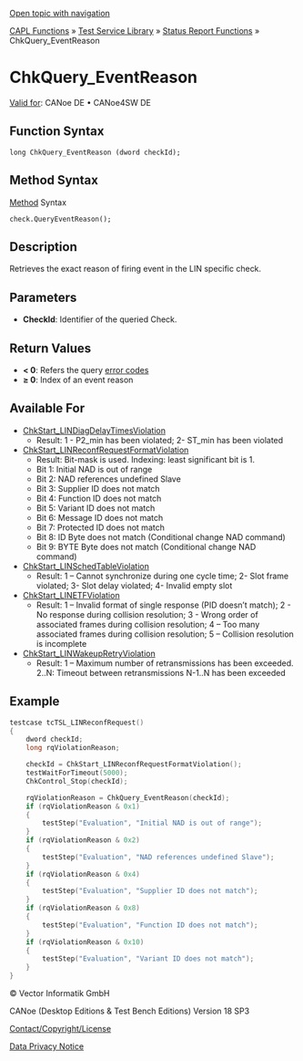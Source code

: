 [Open topic with navigation](../../../../../CANoeDEFamily.htm#Topics/CAPLFunctions/Test/Functions/CAPLfunctionChkQueryEventReason.md)

[CAPL Functions](../../CAPLfunctions.md) » [Test Service Library](../CAPLfunctionsTSLOverview.md) » [Status Report Functions](../CAPLfunctionsTSLStatusReportFunctions.md) » ChkQuery_EventReason

# ChkQuery_EventReason

[Valid for](../../../Shared/FeatureAvailability.md): CANoe DE • CANoe4SW DE

## Function Syntax

```
long ChkQuery_EventReason (dword checkId);
```

## Method Syntax

[Method](../../../Shared/CAPL/General/ClassesAndObjects.md) Syntax

```
check.QueryEventReason();
```

## Description

Retrieves the exact reason of firing event in the LIN specific check.

## Parameters

- **CheckId**: Identifier of the queried Check.

## Return Values

- **< 0**: Refers the query [error codes](../CAPLfunctionsTSLErrorCodes.md)
- **≥ 0**: Index of an event reason

## Available For

- [ChkStart_LINDiagDelayTimesViolation](CAPLfunctionChkStartLinDiagDelayTimesViolation.md)
  - Result: 1 - P2_min has been violated; 2- ST_min has been violated
- [ChkStart_LINReconfRequestFormatViolation](CAPLfunctionChkStartLinReconfRequestFormatViolation.md)
  - Result: Bit-mask is used. Indexing: least significant bit is 1.
  - Bit 1: Initial NAD is out of range
  - Bit 2: NAD references undefined Slave
  - Bit 3: Supplier ID does not match
  - Bit 4: Function ID does not match
  - Bit 5: Variant ID does not match
  - Bit 6: Message ID does not match
  - Bit 7: Protected ID does not match
  - Bit 8: ID Byte does not match (Conditional change NAD command)
  - Bit 9: BYTE Byte does not match (Conditional change NAD command)
- [ChkStart_LINSchedTableViolation](CAPLfunctionChkStartLinSchedTableViolation.md)
  - Result: 1 – Cannot synchronize during one cycle time; 2- Slot frame violated; 3- Slot delay violated; 4- Invalid empty slot
- [ChkStart_LINETFViolation](CAPLfunctionChkStartLinEtfViolation.md)
  - Result: 1 – Invalid format of single response (PID doesn’t match); 2 - No response during collision resolution; 3 - Wrong order of associated frames during collision resolution; 4 – Too many associated frames during collision resolution; 5 – Collision resolution is incomplete
- [ChkStart_LINWakeupRetryViolation](CAPLfunctionChkStartLinWakeupRetryViolation.md)
  - Result: 1 – Maximum number of retransmissions has been exceeded. 2..N: Timeout between retransmissions N-1..N has been exceeded

## Example

```c
testcase tcTSL_LINReconfRequest()
{
    dword checkId;
    long rqViolationReason;

    checkId = ChkStart_LINReconfRequestFormatViolation();
    testWaitForTimeout(5000);
    ChkControl_Stop(checkId);

    rqViolationReason = ChkQuery_EventReason(checkId);
    if (rqViolationReason & 0x1)
    {
        testStep("Evaluation", "Initial NAD is out of range");
    }
    if (rqViolationReason & 0x2)
    {
        testStep("Evaluation", "NAD references undefined Slave");
    }
    if (rqViolationReason & 0x4)
    {
        testStep("Evaluation", "Supplier ID does not match");
    }
    if (rqViolationReason & 0x8)
    {
        testStep("Evaluation", "Function ID does not match");
    }
    if (rqViolationReason & 0x10)
    {
        testStep("Evaluation", "Variant ID does not match");
    }
}
```

© Vector Informatik GmbH

CANoe (Desktop Editions & Test Bench Editions) Version 18 SP3

[Contact/Copyright/License](../../../Shared/ContactCopyrightLicense.md)

[Data Privacy Notice](https://www.vector.com/int/en/company/get-info/privacy-policy/)